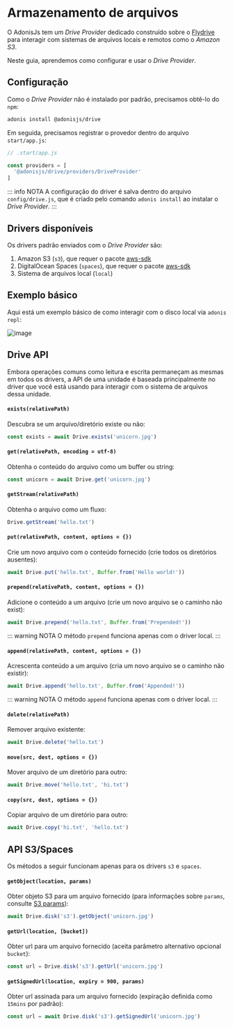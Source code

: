 # Armazenamento de arquivos

O AdonisJs tem um *Drive Provider* dedicado construído sobre o [Flydrive](https://github.com/Slynova-Org/node-flydrive) para interagir com sistemas de arquivos locais e remotos como o *Amazon S3*.

Neste guia, aprendemos como configurar e usar o *Drive Provider*.

## Configuração
Como o *Drive Provider* não é instalado por padrão, precisamos obtê-lo do `npm`:

```bash
adonis install @adonisjs/drive
```

Em seguida, precisamos registrar o provedor dentro do arquivo `start/app.js`:

```js
// .start/app.js

const providers = [
  '@adonisjs/drive/providers/DriveProvider'
]
```

::: info NOTA
A configuração do driver é salva dentro do arquivo `config/drive.js`, que é criado pelo comando `adonis install` ao instalar o *Drive Provider*.
:::

## Drivers disponíveis
Os drivers padrão enviados com o *Drive Provider* são:

1. Amazon S3 (`s3`), que requer o pacote [aws-sdk](https://www.npmjs.com/package/aws-sdk)
2. DigitalOcean Spaces (`spaces`), que requer o pacote [aws-sdk](https://www.npmjs.com/package/aws-sdk)
3. Sistema de arquivos local (`local`)

## Exemplo básico
Aqui está um exemplo básico de como interagir com o disco local via `adonis repl`:

![image](/docs/assets/Drive_dlcc3v.gif)

## Drive API
Embora operações comuns como leitura e escrita permaneçam as mesmas em todos os drivers, a API de uma unidade é baseada principalmente no driver que você está usando para interagir com o sistema de arquivos dessa unidade.

#### `exists(relativePath)`
Descubra se um arquivo/diretório existe ou não:

```js
const exists = await Drive.exists('unicorn.jpg')
```

#### `get(relativePath, encoding = utf-8)`
Obtenha o conteúdo do arquivo como um buffer ou string:

```js
const unicorn = await Drive.get('unicorn.jpg')
```

#### `getStream(relativePath)`
Obtenha o arquivo como um fluxo:

```js
Drive.getStream('hello.txt')
```

#### `put(relativePath, content, options = {})`
Crie um novo arquivo com o conteúdo fornecido (crie todos os diretórios ausentes):

```js
await Drive.put('hello.txt', Buffer.from('Hello world!'))
```

#### `prepend(relativePath, content, options = {})`
Adicione o conteúdo a um arquivo (crie um novo arquivo se o caminho não exist):

```js
await Drive.prepend('hello.txt', Buffer.from('Prepended!'))
```

::: warning NOTA
O método `prepend` funciona apenas com o driver local.
:::

#### `append(relativePath, content, options = {})`
Acrescenta conteúdo a um arquivo (cria um novo arquivo se o caminho não existir):

```js
await Drive.append('hello.txt', Buffer.from('Appended!'))
```

::: warning NOTA
O método `append` funciona apenas com o driver local.
:::

#### `delete(relativePath)`
Remover arquivo existente:

```js
await Drive.delete('hello.txt')
```

#### `move(src, dest, options = {})`
Mover arquivo de um diretório para outro:

```js
await Drive.move('hello.txt', 'hi.txt')
```

#### `copy(src, dest, options = {})`
Copiar arquivo de um diretório para outro:

```js
await Drive.copy('hi.txt', 'hello.txt')
```

## API S3/Spaces
Os métodos a seguir funcionam apenas para os drivers `s3` e `spaces`.

#### `getObject(location, params)`
Obter objeto S3 para um arquivo fornecido (para informações sobre `params`, consulte [S3 params](http://docs.aws.amazon.com/AWSJavaScriptSDK/latest/AWS/S3.html#getObject-property)):

```js
await Drive.disk('s3').getObject('unicorn.jpg')
```

#### `getUrl(location, [bucket])`
Obter url para um arquivo fornecido (aceita parâmetro alternativo opcional `bucket`):

```js
const url = Drive.disk('s3').getUrl('unicorn.jpg')
```

#### `getSignedUrl(location, expiry = 900, params)`
Obter url assinada para um arquivo fornecido (expiração definida como `15mins` por padrão):

```js
const url = await Drive.disk('s3').getSignedUrl('unicorn.jpg')
```
